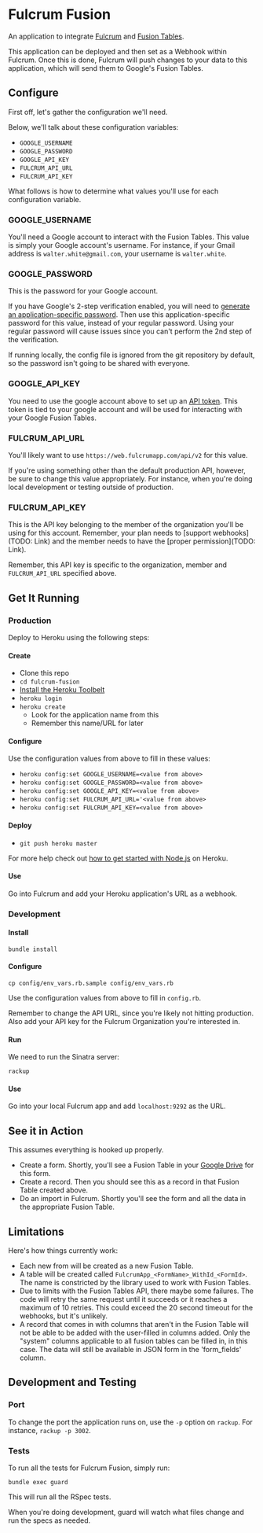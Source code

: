 Fulcrum Fusion
==============

An application to integrate [Fulcrum](http://fulcrumapp.com/) and
[Fusion Tables](http://www.google.com/drive/apps.html#fusiontables).

This application can be deployed and then set as a Webhook within Fulcrum.
Once this is done, Fulcrum will push changes to your data to this application,
which will send them to Google's Fusion Tables.

Configure
-----------

First off, let's gather the configuration we'll need.

Below, we'll talk about these configuration variables:

- `GOOGLE_USERNAME`
- `GOOGLE_PASSWORD`
- `GOOGLE_API_KEY`
- `FULCRUM_API_URL`
- `FULCRUM_API_KEY`

What follows is how to determine what values you'll use for each configuration
variable.

### GOOGLE_USERNAME

You'll need a Google account to interact with the Fusion Tables. This value is
simply your Google account's username. For instance, if your Gmail address is
`walter.white@gmail.com`, your username is `walter.white`.

### GOOGLE_PASSWORD

This is the password for your Google account.

If you have Google's 2-step verification enabled, you will need to
[generate an application-specific password](https://accounts.google.com/b/0/IssuedAuthSubTokens).
Then use this application-specific password for this value, instead of your
regular password. Using your regular password will cause issues since you
can't perform the 2nd step of the verification.

If running locally, the config file is ignored from the git repository by
default, so the password isn't going to be shared with everyone.

### GOOGLE_API_KEY

You need to use the google account above to set up an
[API token](https://cloud.google.com/console). This token is tied to your
google account and will be used for interacting with your Google Fusion
Tables.

### FULCRUM_API_URL

You'll likely want to use `https://web.fulcrumapp.com/api/v2` for this value.

If you're using something other than the default production API, however, be
sure to change this value appropriately. For instance, when you're doing local
development or testing outside of production.

### FULCRUM_API_KEY

This is the API key belonging to the member of the organization you'll be
using for this account. Remember, your plan needs to
[support webhooks](TODO: Link) and the member needs to have the
[proper permission](TODO: Link).

Remember, this API key is specific to the organization, member and
`FULCRUM_API_URL` specified above.

Get It Running
---------------

### Production

Deploy to Heroku using the following steps:

#### Create
- Clone this repo
- `cd fulcrum-fusion`
- [Install the Heroku Toolbelt](https://toolbelt.heroku.com/)
- `heroku login`
- `heroku create`
  - Look for the application name from this
  - Remember this name/URL for later

#### Configure

Use the configuration values from above to fill in these values:

- `heroku config:set GOOGLE_USERNAME=<value from above>`
- `heroku config:set GOOGLE_PASSWORD=<value from above>`
- `heroku config:set GOOGLE_API_KEY=<value from above>`
- `heroku config:set FULCRUM_API_URL='<value from above>`
- `heroku config:set FULCRUM_API_KEY=<value from above>`

#### Deploy
- `git push heroku master`

For more help check out
[how to get started with Node.js](https://devcenter.heroku.com/articles/getting-started-with-nodejs)
on Heroku.

#### Use

Go into Fulcrum and add your Heroku application's URL as a webhook.

### Development

#### Install

```
bundle install
```

#### Configure

```
cp config/env_vars.rb.sample config/env_vars.rb
```

Use the configuration values from above to fill in `config.rb`.

Remember to change the API URL, since you're likely not hitting production.
Also add your API key for the Fulcrum Organization you're interested in.

#### Run

We need to run the Sinatra server:

```
rackup
```

#### Use

Go into your local Fulcrum app and add `localhost:9292` as the URL.

See it in Action
-------------------

This assumes everything is hooked up properly.

- Create a form. Shortly, you'll see a Fusion Table in your [Google
Drive](https://drive.google.com/#query?view=2&filter=tables) for this form.
- Create a record. Then you should see this as a record in that Fusion Table
created above.
- Do an import in Fulcrum. Shortly you'll see the form and all the data in the
appropriate Fusion Table.

Limitations
-----------

Here's how things currently work:

- Each new from will be created as a new Fusion Table.
- A table will be created called `FulcrumApp_<FormName>_WithId_<FormId>`. The
  name is constricted by the library used to work with Fusion Tables.
- Due to limits with the Fusion Tables API, there maybe some failures.  The
  code will retry the same request until it succeeds or it reaches a maximum
  of 10 retries. This could exceed the 20 second timeout for the webhooks, but
  it's unlikely.
- A record that comes in with columns that aren't in the Fusion Table will
  not be able to be added with the user-filled in columns added. Only the
  "system" columns applicable to all fusion tables can be filled in, in this
  case. The data will still be available in JSON form in the  'form_fields'
  column.

Development and Testing
-----------------------

### Port

To change the port the application runs on, use the `-p` option on `rackup`.
For instance, `rackup -p 3002`.

### Tests

To run all the tests for Fulcrum Fusion, simply run:

`bundle exec guard`

This will run all the RSpec tests.

When you're doing development, guard will watch what files change and run the
specs as needed.

